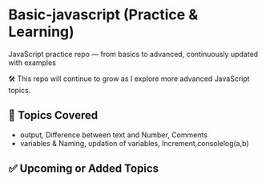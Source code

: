 # Basic-javascript  (Practice & Learning)
JavaScript practice repo — from basics to advanced, continuously updated with examples

🛠 This repo will continue to grow as I explore more advanced JavaScript topics.


## 📂 Topics Covered
- output, Difference between text and Number, Comments
- variables & Naming, updation of variables, Increment,consolelog(a,b)



## ✅ Upcoming or Added Topics

